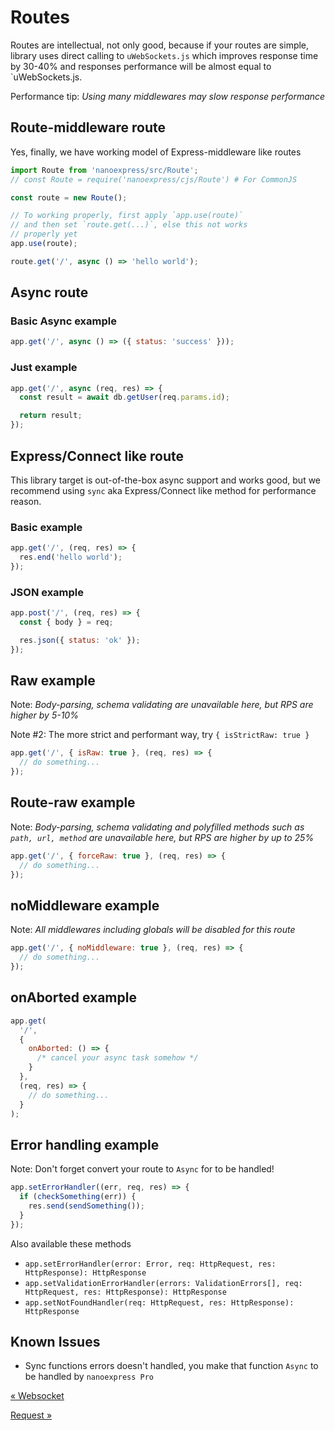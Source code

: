 # Routes

Routes are intellectual, not only good, because if your routes are simple, library uses direct calling to `uWebSockets.js` which improves response time by 30-40% and responses performance will be almost equal to `uWebSockets.js.

Performance tip: _Using many middlewares may slow response performance_

## Route-middleware route

Yes, finally, we have working model of Express-middleware like routes

```js
import Route from 'nanoexpress/src/Route';
// const Route = require('nanoexpress/cjs/Route') # For CommonJS

const route = new Route();

// To working properly, first apply `app.use(route)`
// and then set `route.get(...)`, else this not works
// properly yet
app.use(route);

route.get('/', async () => 'hello world');
```

## Async route

### Basic Async example

```js
app.get('/', async () => ({ status: 'success' }));
```

### Just example

```js
app.get('/', async (req, res) => {
  const result = await db.getUser(req.params.id);

  return result;
});
```

## Express/Connect like route

This library target is out-of-the-box async support and works good, but we recommend using `sync` aka Express/Connect like method for performance reason.

### Basic example

```js
app.get('/', (req, res) => {
  res.end('hello world');
});
```

### JSON example

```js
app.post('/', (req, res) => {
  const { body } = req;

  res.json({ status: 'ok' });
});
```

## Raw example

Note: _Body-parsing, schema validating are unavailable here, but RPS are higher by 5-10%_

Note #2: The more strict and performant way, try `{ isStrictRaw: true }`

```js
app.get('/', { isRaw: true }, (req, res) => {
  // do something...
});
```

## Route-raw example

Note: _Body-parsing, schema validating and polyfilled methods such as `path, url, method` are unavailable here, but RPS are higher by up to 25%_

```js
app.get('/', { forceRaw: true }, (req, res) => {
  // do something...
});
```

## noMiddleware example

Note: _All middlewares including globals will be disabled for this route_

```js
app.get('/', { noMiddleware: true }, (req, res) => {
  // do something...
});
```

## onAborted example

```js
app.get(
  '/',
  {
    onAborted: () => {
      /* cancel your async task somehow */
    }
  },
  (req, res) => {
    // do something...
  }
);
```

## Error handling example

Note: Don't forget convert your route to `Async` for to be handled!

```js
app.setErrorHandler((err, req, res) => {
  if (checkSomething(err)) {
    res.send(sendSomething());
  }
});
```

Also available these methods

- `app.setErrorHandler(error: Error, req: HttpRequest, res: HttpResponse): HttpResponse`
- `app.setValidationErrorHandler(errors: ValidationErrors[], req: HttpRequest, res: HttpResponse): HttpResponse`
- `app.setNotFoundHandler(req: HttpRequest, res: HttpResponse): HttpResponse`

## Known Issues

- Sync functions errors doesn't handled, you make that function `Async` to be handled by `nanoexpress Pro`

[&laquo; Websocket](./websocket.md)

[Request &raquo;](./request.md)
